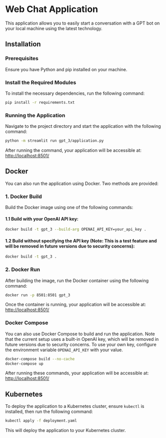 
# Web Chat Application

This application allows you to easily start a conversation with a GPT bot on your local machine using the latest technology.

## Installation

### Prerequisites

Ensure you have Python and pip installed on your machine.

### Install the Required Modules

To install the necessary dependencies, run the following command:

```bash
pip install -r requirements.txt
```

### Running the Application

Navigate to the project directory and start the application with the following command:

```bash
python -m streamlit run gpt_3/application.py
```

After running the command, your application will be accessible at: [http://localhost:8501/](http://localhost:8501/)

## Docker

You can also run the application using Docker. Two methods are provided:

### 1. Docker Build

Build the Docker image using one of the following commands:

#### 1.1 Build with your OpenAI API key:

```bash
docker build -t gpt_3 --build-arg OPENAI_API_KEY=your_api_key .
```

#### 1.2 Build without specifying the API key (Note: This is a test feature and will be removed in future versions due to security concerns):

```bash
docker build -t gpt_3 .
```

### 2. Docker Run

After building the image, run the Docker container using the following command:

```bash
docker run -p 8501:8501 gpt_3
```

Once the container is running, your application will be accessible at: [http://localhost:8501/](http://localhost:8501/)

### Docker Compose

You can also use Docker Compose to build and run the application. Note that the current setup uses a built-in OpenAI key, which will be removed in future versions due to security concerns. To use your own key, configure the environment variable `OPENAI_API_KEY` with your value.

```bash
docker-compose build --no-cache
docker-compose up
```

After running these commands, your application will be accessible at: [http://localhost:8501/](http://localhost:8501/)

## Kubernetes

To deploy the application to a Kubernetes cluster, ensure `kubectl` is installed, then run the following command:

```bash
kubectl apply -f deployment.yaml
```

This will deploy the application to your Kubernetes cluster.